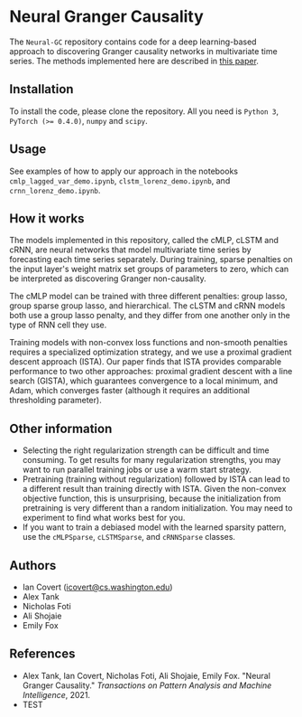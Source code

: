 # Neural Granger Causality

The `Neural-GC` repository contains code for a deep learning-based approach to discovering Granger causality networks in multivariate time series. The methods implemented here are described in [this paper](https://arxiv.org/abs/1802.05842).

## Installation

To install the code, please clone the repository. All you need is `Python 3`, `PyTorch (>= 0.4.0)`, `numpy` and `scipy`.

## Usage

See examples of how to apply our approach in the notebooks `cmlp_lagged_var_demo.ipynb`, `clstm_lorenz_demo.ipynb`, and `crnn_lorenz_demo.ipynb`.

## How it works

The models implemented in this repository, called the cMLP, cLSTM and cRNN, are neural networks that model multivariate time series by forecasting each time series separately. During training, sparse penalties on the input layer's weight matrix set groups of parameters to zero, which can be interpreted as discovering Granger non-causality.

The cMLP model can be trained with three different penalties: group lasso, group sparse group lasso, and hierarchical. The cLSTM and cRNN models both use a group lasso penalty, and they differ from one another only in the type of RNN cell they use.

Training models with non-convex loss functions and non-smooth penalties requires a specialized optimization strategy, and we use a proximal gradient descent approach (ISTA). Our paper finds that ISTA provides comparable performance to two other approaches: proximal gradient descent with a line search (GISTA), which guarantees convergence to a local minimum, and Adam, which converges faster (although it requires an additional thresholding parameter).

## Other information

- Selecting the right regularization strength can be difficult and time consuming. To get results for many regularization strengths, you may want to run parallel training jobs or use a warm start strategy.
- Pretraining (training without regularization) followed by ISTA can lead to a different result than training directly with ISTA. Given the non-convex objective function, this is unsurprising, because the initialization from pretraining is very different than a random initialization. You may need to experiment to find what works best for you.
- If you want to train a debiased model with the learned sparsity pattern, use the `cMLPSparse`, `cLSTMSparse`, and `cRNNSparse` classes.

## Authors

- Ian Covert (<icovert@cs.washington.edu>)
- Alex Tank
- Nicholas Foti
- Ali Shojaie
- Emily Fox

## References

- Alex Tank, Ian Covert, Nicholas Foti, Ali Shojaie, Emily Fox. "Neural Granger Causality." *Transactions on Pattern Analysis and Machine Intelligence*, 2021.
- TEST